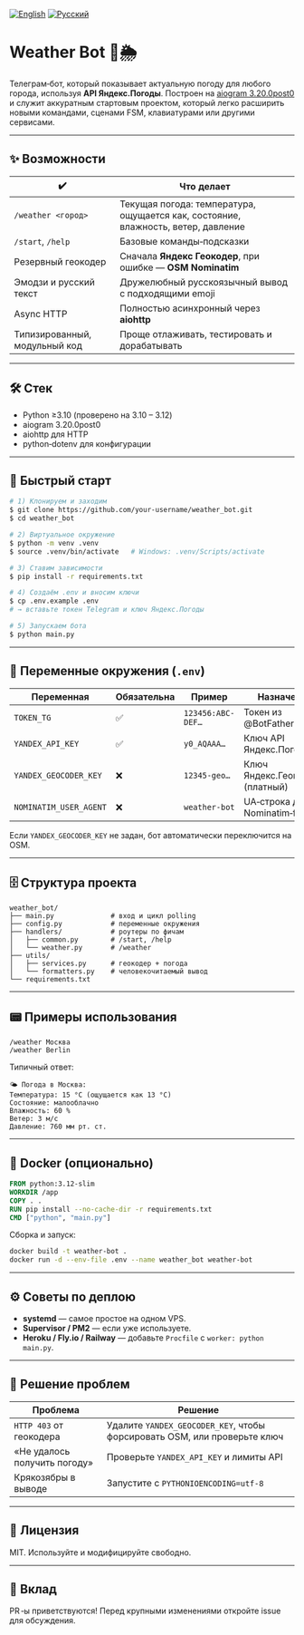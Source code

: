 [![English](https://img.shields.io/badge/lang-en-lightgrey.svg)](README_RU.md)
[![Русский](https://img.shields.io/badge/lang-ru-blue.svg)](README_ru.md)
# Weather Bot 🤖🌦

Телеграм‑бот, который показывает актуальную погоду для любого города, используя **API Яндекс.Погоды**. Построен на
[aiogram 3.20.0post0](https://docs.aiogram.dev/ru/) и служит аккуратным стартовым проектом, который легко расширить
новыми командами, сценами FSM, клавиатурами или другими сервисами.

---

## ✨ Возможности

| ✔️ | Что делает |
|----|------------|
| `/weather <город>` | Текущая погода: температура, ощущается как, состояние, влажность, ветер, давление |
| `/start`, `/help` | Базовые команды‑подсказки |
| Резервный геокодер | Сначала **Яндекс Геокодер**, при ошибке — **OSM Nominatim** |
| Эмодзи и русский текст | Дружелюбный русскоязычный вывод с подходящими emoji |
| Async HTTP | Полностью асинхронный через **aiohttp** |
| Типизированный, модульный код | Проще отлаживать, тестировать и дорабатывать |

---

## 🛠 Стек

* Python ≥3.10 (проверено на 3.10 – 3.12)
* aiogram 3.20.0post0
* aiohttp для HTTP
* python‑dotenv для конфигурации

---

## 🚀 Быстрый старт

```bash
# 1) Клонируем и заходим
$ git clone https://github.com/your‑username/weather_bot.git
$ cd weather_bot

# 2) Виртуальное окружение
$ python -m venv .venv
$ source .venv/bin/activate   # Windows: .venv/Scripts/activate

# 3) Ставим зависимости
$ pip install -r requirements.txt

# 4) Создаём .env и вносим ключи
$ cp .env.example .env
# → вставьте токен Telegram и ключ Яндекс.Погоды

# 5) Запускаем бота
$ python main.py
```

---

## 🔑 Переменные окружения (`.env`)

| Переменная | Обязательна | Пример | Назначение |
|------------|-------------|--------|------------|
| `TOKEN_TG` | ✅ | `123456:ABC-DEF…` | Токен из @BotFather |
| `YANDEX_API_KEY` | ✅ | `y0_AQAAA…` | Ключ API Яндекс.Погоды |
| `YANDEX_GEOCODER_KEY` | ❌ | `12345-geo…` | Ключ Яндекс.Геокодера (платный) |
| `NOMINATIM_USER_AGENT` | ❌ | `weather-bot` | UA‑строка для Nominatim‑fallback |

Если `YANDEX_GEOCODER_KEY` не задан, бот автоматически переключится на OSM.

---

## 🗄 Структура проекта

```
weather_bot/
├── main.py              # вход и цикл polling
├── config.py            # переменные окружения
├── handlers/            # роутеры по фичам
│   ├── common.py        # /start, /help
│   └── weather.py       # /weather
├── utils/
│   ├── services.py      # геокодер + погода
│   └── formatters.py    # человекочитаемый вывод
└── requirements.txt
```

---

## 📟 Примеры использования

```
/weather Москва
/weather Berlin
```

Типичный ответ:
```
🌤 Погода в Москва:
Температура: 15 °C (ощущается как 13 °C)
Состояние: малооблачно
Влажность: 60 %
Ветер: 3 м/с
Давление: 760 мм рт. ст.
```

---

## 🐳 Docker (опционально)

```dockerfile
FROM python:3.12-slim
WORKDIR /app
COPY . .
RUN pip install --no-cache-dir -r requirements.txt
CMD ["python", "main.py"]
```

Сборка и запуск:
```bash
docker build -t weather-bot .
docker run -d --env-file .env --name weather_bot weather-bot
```

---

## ⚙️ Советы по деплою

* **systemd** — самое простое на одном VPS.
* **Supervisor / PM2** — если уже используете.
* **Heroku / Fly.io / Railway** — добавьте `Procfile` с `worker: python main.py`.

---

## 🐞 Решение проблем

| Проблема | Решение |
|----------|---------|
| `HTTP 403` от геокодера | Удалите `YANDEX_GEOCODER_KEY`, чтобы форсировать OSM, или проверьте ключ |
| «Не удалось получить погоду» | Проверьте `YANDEX_API_KEY` и лимиты API |
| Крякозябры в выводе | Запустите с `PYTHONIOENCODING=utf-8` |

---

## 📝 Лицензия

MIT. Используйте и модифицируйте свободно.

---

## 🙌 Вклад

PR ‑ы приветствуются! Перед крупными изменениями откройте issue для обсуждения.
